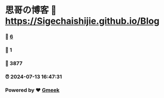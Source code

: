 # 思哥の博客 :link: https://Sigechaishijie.github.io/Blog 
### :page_facing_up: [6](https://Sigechaishijie.github.io/Blog/tag.html) 
### :speech_balloon: 1 
### :hibiscus: 3877 
### :alarm_clock: 2024-07-13 16:47:31 
### Powered by :heart: [Gmeek](https://github.com/Meekdai/Gmeek)
